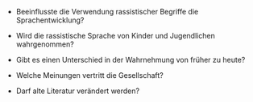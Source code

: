 - Beeinflusste die Verwendung rassistischer Begriffe die Sprachentwicklung?

- Wird die rassistische Sprache von Kinder und Jugendlichen wahrgenommen?

- Gibt es einen Unterschied in der Wahrnehmung von früher zu heute?

- Welche Meinungen vertritt die Gesellschaft? 

- Darf alte Literatur verändert werden?
